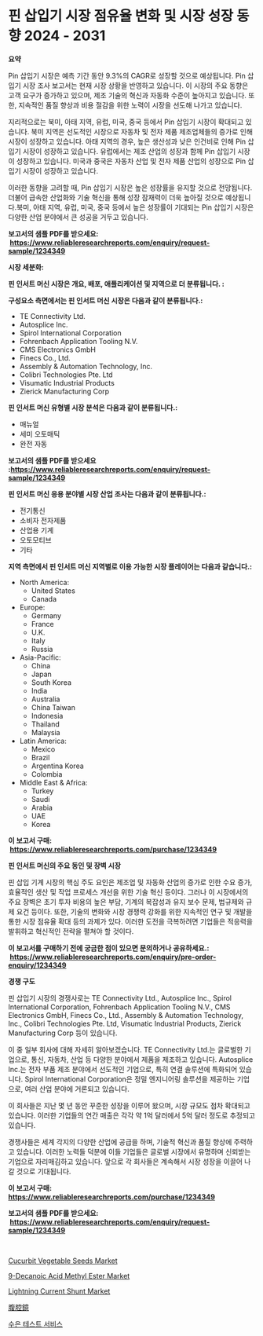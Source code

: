 <p><h1>핀 삽입기 시장 점유율 변화 및 시장 성장 동향 2024 - 2031</h1></p><p><strong>요약</strong></p>
<p><p>Pin 삽입기 시장은 예측 기간 동안 9.3%의 CAGR로 성장할 것으로 예상됩니다. Pin 삽입기 시장 조사 보고서는 현재 시장 상황을 반영하고 있습니다. 이 시장의 주요 동향은 고객 요구가 증가하고 있으며, 제조 기술의 혁신과 자동화 수준이 높아지고 있습니다. 또한, 지속적인 품질 향상과 비용 절감을 위한 노력이 시장을 선도해 나가고 있습니다.</p><p>지리적으로는 북미, 아태 지역, 유럽, 미국, 중국 등에서 Pin 삽입기 시장이 확대되고 있습니다. 북미 지역은 선도적인 시장으로 자동차 및 전자 제품 제조업체들의 증가로 인해 시장이 성장하고 있습니다. 아태 지역의 경우, 높은 생산성과 낮은 인건비로 인해 Pin 삽입기 시장이 성장하고 있습니다. 유럽에서는 제조 산업의 성장과 함께 Pin 삽입기 시장이 성장하고 있습니다. 미국과 중국은 자동차 산업 및 전자 제품 산업의 성장으로 Pin 삽입기 시장이 성장하고 있습니다.</p><p>이러한 동향을 고려할 때, Pin 삽입기 시장은 높은 성장률을 유지할 것으로 전망됩니다.더불어 급속한 산업화와 기술 혁신을 통해 성장 잠재력이 더욱 높아질 것으로 예상됩니다.북미, 아태 지역, 유럽, 미국, 중국 등에서 높은 성장률이 기대되는 Pin 삽입기 시장은 다양한 산업 분야에서 큰 성공을 거두고 있습니다.</p></p>
<p><strong>보고서의 샘플 PDF를 받으세요: &nbsp;<a href="https://www.reliableresearchreports.com/enquiry/request-sample/1234349">https://www.reliableresearchreports.com/enquiry/request-sample/1234349</a></strong></p>
<p><strong>시장 세분화:</strong></p>
<p><strong> 핀 인서트 머신 시장은 개요, 배포, 애플리케이션 및 지역으로 더 분류됩니다. :</strong></p>
<p><strong>구성요소 측면에서는 핀 인서트 머신 시장은 다음과 같이 분류됩니다.:</strong></p>
<p><ul><li>TE Connectivity Ltd.</li><li>Autosplice Inc.</li><li>Spirol International Corporation</li><li>Fohrenbach Application Tooling N.V.</li><li>CMS Electronics GmbH</li><li>Finecs Co., Ltd.</li><li>Assembly & Automation Technology, Inc.</li><li>Colibri Technologies Pte. Ltd</li><li>Visumatic Industrial Products</li><li>Zierick Manufacturing Corp</li></ul></p>
<p><strong> 핀 인서트 머신 유형별 시장 분석은 다음과 같이 분류됩니다.:</strong></p>
<p><ul><li>매뉴얼</li><li>세미 오토매틱</li><li>완전 자동</li></ul></p>
<p><strong>보고서의 샘플 PDF를 받으세요 :<a href="https://www.reliableresearchreports.com/enquiry/request-sample/1234349">https://www.reliableresearchreports.com/enquiry/request-sample/1234349</a></strong></p>
<p><strong> 핀 인서트 머신 응용 분야별 시장 산업 조사는 다음과 같이 분류됩니다.:</strong></p>
<p><ul><li>전기통신</li><li>소비자 전자제품</li><li>산업용 기계</li><li>오토모티브</li><li>기타</li></ul></p>
<p><strong>지역 측면에서 핀 인서트 머신 지역별로 이용 가능한 시장 플레이어는 다음과 같습니다.:</strong></p>
<p><ul>
    <li>
        North America:
        <ul>
            <li>United States</li>
            <li>Canada</li>
        </ul>
    </li>
    <li>
        Europe:
        <ul>
            <li>Germany</li>
            <li>France</li>
            <li>U.K.</li>
            <li>Italy</li>
            <li>Russia</li>
        </ul>
    </li>
    <li>
        Asia-Pacific:
        <ul>
            <li>China</li>
            <li>Japan</li>
            <li>South Korea</li>
            <li>India</li>
            <li>Australia</li>
            <li>China Taiwan</li>
            <li>Indonesia</li>
            <li>Thailand</li>
            <li>Malaysia</li>
        </ul>
    </li>
    <li>
        Latin America:
        <ul>
            <li>Mexico</li>
            <li>Brazil</li>
            <li>Argentina Korea</li>
            <li>Colombia</li>
        </ul>
    </li>
    <li>
        Middle East & Africa:
        <ul>
            <li>Turkey</li>
            <li>Saudi</li>
            <li>Arabia</li>
            <li>UAE</li>
            <li>Korea</li>
        </ul>
    </li>
    </ul></p>
<p><strong>이 보고서 구매: &nbsp;<a href="https://www.reliableresearchreports.com/purchase/1234349">https://www.reliableresearchreports.com/purchase/1234349</a></strong></p>
<p><strong>핀 인서트 머신의 주요 동인 및 장벽 시장</strong></p>
<p><p>핀 삽입 기계 시장의 핵심 주도 요인은 제조업 및 자동화 산업의 증가로 인한 수요 증가, 효율적인 생산 및 작업 프로세스 개선을 위한 기술 혁신 등이다. 그러나 이 시장에서의 주요 장벽은 초기 투자 비용의 높은 부담, 기계의 복잡성과 유지 보수 문제, 법규제와 규제 요건 등이다. 또한, 기술의 변화와 시장 경쟁력 강화를 위한 지속적인 연구 및 개발을 통한 시장 점유율 확대 등의 과제가 있다. 이러한 도전을 극복하려면 기업들은 적응력을 발휘하고 혁신적인 전략을 펼쳐야 할 것이다.</p></p>
<p><strong>이 보고서를 구매하기 전에 궁금한 점이 있으면 문의하거나 공유하세요.: &nbsp;<a href="https://www.reliableresearchreports.com/enquiry/pre-order-enquiry/1234349">https://www.reliableresearchreports.com/enquiry/pre-order-enquiry/1234349</a></strong></p>
<p><strong>경쟁 구도</strong></p>
<p><p>핀 삽입기 시장의 경쟁사로는 TE Connectivity Ltd., Autosplice Inc., Spirol International Corporation, Fohrenbach Application Tooling N.V., CMS Electronics GmbH, Finecs Co., Ltd., Assembly & Automation Technology, Inc., Colibri Technologies Pte. Ltd, Visumatic Industrial Products, Zierick Manufacturing Corp 등이 있습니다. </p><p>이 중 일부 회사에 대해 자세히 알아보겠습니다. TE Connectivity Ltd.는 글로벌한 기업으로, 통신, 자동차, 산업 등 다양한 분야에서 제품을 제조하고 있습니다. Autosplice Inc.는 전자 부품 제조 분야에서 선도적인 기업으로, 특히 연결 솔루션에 특화되어 있습니다. Spirol International Corporation은 정밀 엔지니어링 솔루션을 제공하는 기업으로, 여러 산업 분야에 거론되고 있습니다.</p><p>이 회사들은 지난 몇 년 동안 꾸준한 성장을 이루어 왔으며, 시장 규모도 점차 확대되고 있습니다. 이러한 기업들의 연간 매출은 각각 약 1억 달러에서 5억 달러 정도로 추정되고 있습니다.</p><p>경쟁사들은 세계 각지의 다양한 산업에 공급을 하며, 기술적 혁신과 품질 향상에 주력하고 있습니다. 이러한 노력들 덕분에 이들 기업들은 글로벌 시장에서 유명하며 신뢰받는 기업으로 자리매김하고 있습니다. 앞으로 각 회사들은 계속해서 시장 성장을 이끌어 나갈 것으로 기대됩니다.</p></p>
<p><strong>이 보고서 구매: &nbsp; <a href="https://www.reliableresearchreports.com/purchase/1234349">https://www.reliableresearchreports.com/purchase/1234349</a></strong></p>
<p><strong>보고서의 샘플 PDF를 받으세요: &nbsp;<a href="https://www.reliableresearchreports.com/enquiry/request-sample/1234349">https://www.reliableresearchreports.com/enquiry/request-sample/1234349</a></strong><strong></strong></p>
<p>&nbsp;</p>
<p><p><a href="https://view.publitas.com/reportprime-1/insights-into-cucurbit-vegetable-seeds-market-size-analysing-market-share-trends-and-growth-from-2024-to-2031/">Cucurbit Vegetable Seeds Market</a></p><p><a href="https://issuu.com/reportprime-2/docs/9-decanoic-acid-methyl-ester-market-size-2030.pptx">9-Decanoic Acid Methyl Ester Market</a></p><p><a href="https://silk-columnist-571.notion.site/Insights-into-Lightning-Current-Shunt-Market-Size-Analysing-Market-Share-Trends-and-Growth-from-2-750fe676e75a4d0e9d71ca93c9b7236d">Lightning Current Shunt Market</a></p><p><a href="https://github.com/oafhukehf4709715/Market-Research-Report-List-1/blob/main/9777066186745.md">腹腔鏡</a></p><p><a href="https://medium.com/@tyleruptont55667/%EC%88%98%EC%9D%80-%EC%8B%9C%ED%97%98-%EC%84%9C%EB%B9%84%EC%8A%A4-%EC%8B%9C%EC%9E%A5-%EC%A7%80%ED%91%9C-%EB%94%94%EC%BD%94%EB%94%A9-%EC%8B%9C%EC%9E%A5-%EC%A0%90%EC%9C%A0%EC%9C%A8-%ED%8A%B8%EB%A0%8C%EB%93%9C-%EB%B0%8F-%EC%84%B1%EC%9E%A5-%ED%8C%A8%ED%84%B4-cc251a35851f">수은 테스트 서비스</a></p></p>